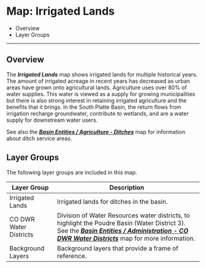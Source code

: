 # Map: Irrigated Lands 

* Overview
* Layer Groups

----------

## Overview

The ***Irrigated Lands*** map shows irrigated lands for multiple historical years.
The amount of irrigated acreage in recent years has decreased as urban areas have grown onto agricultural lands.
Agriculture uses over 80% of water supplies.
This water is viewed as a supply for growing municipalities but there is also strong
interest in retaining irrigated agriculture and the benefits that it brings.
In the South Platte Basin, the return flows from irrigation recharge groundwater,
contribute to wetlands, and are a water supply for downstream water users.

See also the [***Basin Entities / Agriculture - Ditches***](#map/entities-ditches) map for information
about ditch service areas.

## Layer Groups

The following layer groups are included in this map.

| **Layer Group** | **Description** |
| -- | -- |
| Irrigated Lands | Irrigated lands for ditches in the basin. |
| CO DWR Water Districts | Division of Water Resources water districts, to highlight the Poudre Basin (Water District 3).  See the [***Basin Entities / Administration - CO DWR Water Districts***](#map/entities-codwr-waterdistricts) map for more information. |
| Background Layers | Background layers that provide a frame of reference. |
